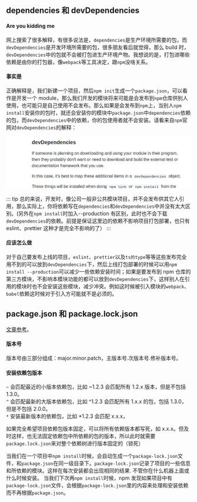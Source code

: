 ## dependencies 和 devDependencies

#### Are you kidding me

网上搜索了很多解释，有很多说法是，`dependencies`是生产环境所需要的包，而`devDependencies`是开发环境所需要的包，很多朋友看后就觉得，那么 build 时，`devDependencies`中的包就不会被打包进生产环境产物。我想说的是，打包进哪些依赖是由你的打包器，像`webpack`等工具决定，跟`npm`没啥关系。

#### 事实是

正确解释是，我们新建一个项目，然后`npm init`生成一个`package.json`，可以看作是开发一个 module，那么我们开发的模块将来可能是会发布到`npm`仓库供别人使用，也可能只是自己使用不会发布。那么如果是会发布到`npm`上，当别人`npm install`安装你的包时，就还会安装你的模块中`package.json`中`dependencies`依赖的包，而`devDependencies`中的依赖，你的包使用者就不会安装。请看来自`npm`官网对`devDependencies`的解释：

![](./assets/what_is_devDependencies.png)

::: tip
总的来说，开发时，像公司一般非公共模块项目，并不会发布供其它人引用，那么实际上，你将依赖写在`dependencies`和`devDependencies`中并没有太大区别。(另外在`npm install`时加入--production 有区别，此时也不会下载`devDependencies`的依赖。前提是保证这里边的依赖不影响项目打包部署，也只有 eslint、prettier 这种才是完全不影响的了）
:::

#### 应该怎么做

对于自己要发布上线的项目，`eslint`、`prettier`以及`ts的type`等等这些发布完全用不到的可以放到`devDependencies`下，然后上线打包部署的时候可以用`npm install --production`可以减少一些依赖安装时间；如果是要发布到 npm 仓库的第三方模块，不影响本模块功能的都可以放到`devDependencies`下，这样别人在引用的模块时也不会安装这些模块，减少冲突。例如这时候被引入模块的`webpack`、`babel`依赖这时候对于引入方可能就不是必须的。

## package.json 和 package.lock.json

[文章参考](https://juejin.cn/post/7078233610683170824)。

#### 版本号

版本号由三部分组成：major.minor.patch，主版本号.次版本号.修补版本号。

#### 安装依赖包版本

`~` 会匹配最近的小版本依赖包，比如 ~1.2.3 会匹配所有 1.2.x 版本，但是不包括 1.3.0。  
`^` 会匹配最新的大版本依赖包，比如 ^1.2.3 会匹配所有 1.x.x 的包，包括 1.3.0，但是不包括 2.0.0。  
 `*` 安装最新版本的依赖包，比如 \*1.2.3 会匹配 x.x.x，

如果完全希望项目依赖包版本固定，可以将所有依赖版本都写死，如 x.x.x。但及时这样，也无法固定依赖包中所依赖的包的版本，所以此时就需要`package.lock.json`来对整个依赖树进行版本固定的（锁死）

当我们在一个项目中`npm install`时候，会自动生成一个`package-lock.json`文件，和`package.json`在同一级目录下。`package-lock.json`记录了项目的一些信息和所依赖的模块。这样在每次安装都会出现相同的结果. 不管你在什么机器上面或什么时候安装。
当我们下次再`npm install`时候，npm 发现如果项目中有`package-lock.json`文件，会根据`package-lock.json`里的内容来处理和安装依赖而不再根据`package.json`。

